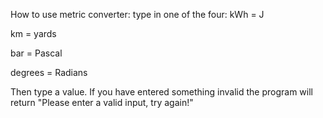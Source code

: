 How to use metric converter:
type in one of the four:
kWh = J

km = yards

bar = Pascal

degrees = Radians


Then type a value. If you have entered something invalid the program will return "Please enter a valid input, try again!"
